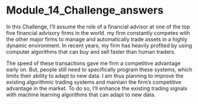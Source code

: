# Module_14_Challenge_answers
In this Challenge, I’ll assume the role of a financial advisor at one of the top five financial advisory firms in the world. 
my firm constantly competes with the other major firms to manage and automatically trade assets in a highly dynamic environment. 
In recent years, my firm has heavily profited by using computer algorithms that can buy and sell faster than human traders.

The speed of these transactions gave me firm a competitive advantage early on. But, people still need to specifically program these systems, which limits their ability to adapt to new data. I am thus planning to improve the existing algorithmic trading systems and maintain the firm’s competitive advantage in the market. To do so, I’ll enhance the existing trading signals with machine learning algorithms that can adapt to new data.
